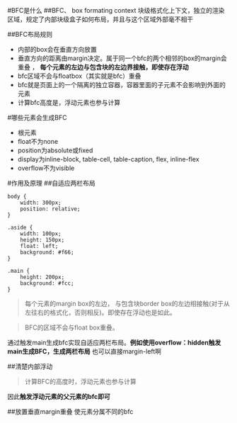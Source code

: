 #BFC是什么
##BFC、 box formating context
块级格式化上下文，独立的渲染区域，规定了内部块级盒子如何布局，并且与这个区域外部毫不相干

##BFC布局规则
* 内部的box会在垂直方向放置
* 垂直方向的距离由margin决定。属于同一个bfc的两个相邻的box的margin会重叠 ， **每个元素的左边与包含块的左边界接触，即使存在浮动**
* bfc区域不会与floatbox（其实就是bfc）重叠
* bfc就是页面上的一个隔离的独立容器，容器里面的子元素不会影响到外面的元素
* 计算bfc高度是，浮动元素也参与计算

#哪些元素会生成BFC
* 根元素
* float不为none
* position为absolute或fixed
* display为inline-block, table-cell, table-caption, flex, inline-flex
* overflow不为visible

#作用及原理
##自适应两栏布局

    body {
        width: 300px;
        position: relative;
    }
    
    .aside {
        width: 100px;
        height: 150px;
        float: left;
        background: #f66;
    }
    
    .main {
        height: 200px;
        background: #fcc;
    }

>每个元素的margin box的左边， 与包含块border box的左边相接触(对于从左往右的格式化，否则相反)。即使存在浮动也是如此。


>BFC的区域不会与float box重叠。

通过触发main生成bfc实现自适应两栏布局。**例如使用overflow：hidden触发main生成BFC，生成两栏布局**    也可以直接margin-left啊

##清楚内部浮动
>计算BFC的高度时，浮动元素也参与计算

因此**触发浮动元素的父元素的bfc即可**

##放置垂直margin重叠
使元素分属不同的bfc